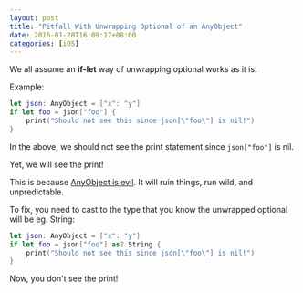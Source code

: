 ```yaml
---
layout: post
title: "Pitfall With Unwrapping Optional of an AnyObject"
date: 2016-01-28T16:09:17+08:00
categories: [iOS]
---
```


We all assume an **if-let** way of unwrapping optional works as it is.

Example:

```swift
let json: AnyObject = ["x": "y"]
if let foo = json["foo"] {
    print("Should not see this since json[\"foo\"] is nil!")
}
```

In the above, we should not see the print statement since `json["foo"]` is nil.

Yet, we will see the print!

This is because [AnyObject is evil](http://stackoverflow.com/a/28531068/242682). It will ruin things, run wild, and unpredictable.

To fix, you need to cast to the type that you know the unwrapped optional will be eg. String:

```swift
let json: AnyObject = ["x": "y"]
if let foo = json["foo"] as? String {
    print("Should not see this since json[\"foo\"] is nil!")
}
```
Now, you don't see the print!
